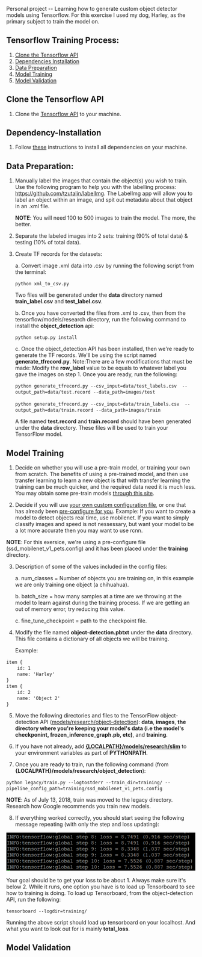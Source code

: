 Personal project -- Learning how to generate custom object detector models using Tensorflow. For this exercise I used my dog, Harley, as the primary subject to train the model on. 

## Tensorflow Training Process:
1. [Clone the Tensorflow API](#clone-the-tensorflow-api)
2. [Dependencies Installation](#dependency-installation)
3. [Data Preparation](#data-preparation)
4. [Model Training](#model-training)
5. [Model Validation](#model-validation)

## Clone the Tensorflow API
1. Clone the [Tensorflow API](https://github.com/tensorflow/models) to your machine.

## Dependency-Installation
1. Follow [these](https://github.com/tensorflow/models/blob/master/research/object_detection/g3doc/installation.md) instructions to install all dependencies on your machine.

## Data Preparation:
1.	Manually label the images that contain the object(s) you wish to train. Use the following program to help you with the labelling process: https://github.com/tzutalin/labelImg. The LabelImg app will allow you to label an object within an image, and spit out metadata about that object in an .xml file. 

    **NOTE**: You will need 100 to 500 images to train the model. The more, the better. 

2.	Separate the labeled images into 2 sets: training (90% of total data) & testing (10% of total data).

3.	Create TF records for the datasets:
    
    a.	Convert image .xml data into .csv by running the following script from the terminal:
        
        python xml_to_csv.py
        
    Two files will be generated under the **data** directory named **train_label.csv** and **test_label.csv**.
    
    b.	Once you have converted the files from .xml to .csv, then from the tensorflow/models/research directory, run the following command to install the **object_detection** api:
    
        python setup.py install    
    
    c.  Once the object_detection API has  been installed, then we're ready to generate the TF records. We'll be using the script named **generate_tfrecord.py**. Note:There are a few modifications that must be made: Modify the **row_label** value to be  equals to whatever label you gave the images on step 1. Once you are ready, run the following:
        
        python generate_tfrecord.py --csv_input=data/test_labels.csv  --output_path=data/test.record --data_path=images/test
        
        python generate_tfrecord.py --csv_input=data/train_labels.csv  --output_path=data/train.record --data_path=images/train
        
    A file named **test.record** and **train.record** should have been generated under the **data** directory. These files will be used to train your TensorFlow model. 
    
 ## Model Training
 1. Decide on whether you will use a pre-train model, or training your own from scratch. The benefits of using a pre-trained model, and then use transfer learning to learn a new object is that with transfer learning the training can be much quicker, and the required data need it is much less. You may obtain some pre-train models [through this site](https://github.com/tensorflow/models/blob/master/research/object_detection/g3doc/detection_model_zoo.md).
 
 2. Decide if you will use [your own custom configuration file](https://github.com/tensorflow/models/blob/master/research/object_detection/g3doc/configuring_jobs.md), or one that has already been [pre-configure for you](https://github.com/tensorflow/models/tree/master/research/object_detection/samples/configs). Example: If you want to create a model to detect objects real time, use mobilenet. If  you want to simply classify images and speed is not nessessary, but want your model to be a lot more accurate then you may want to use rcnn.
 
 **NOTE**: For this exersice, we're using a pre-configure file (ssd_mobilenet_v1_pets.config) and  it has been placed  under the **training** directory. 
 
 3. Description of some of the values included in the config files:
    
    a. num_classes = Number of objects  you are  training  on, in this example we are only training one object (a chihuahua). 
    
    b. batch_size = how many samples at a time are we throwing at the model to learn against during the training process. If we are getting an out of memory error, try reducing this value. 
    
    c. fine_tune_checkpoint = path to the checkpoint file. 
    
  4. Modify the file named **object-detection.pbtxt** under the **data** directory. This  file contains a dictionary of all objects we  will be training. 
  
     Example:
  
    item {
        id: 1
        name: 'Harley'
    }
    item {
        id: 2
        name: 'Object 2'
    } 
  
  5. Move the following directories and files to the TensorFlow object-detection API ([models/research/object-detection](https://github.com/tensorflow/models/tree/master/research/object_detection)): **data**, **images**, **the directory where you're keeping your model's data (i.e the model's checkponint, frozen_inference_graph.pb, etc)**, and **training**. 
  
  6. If you have not already, add **[{LOCALPATH}/models/research/slim](https://github.com/tensorflow/models/tree/master/research/slim)** to your environment variables as part of **PYTHONPATH**.
  
  7. Once you are ready to train, run the following command (from **{LOCALPATH}/models/research/object_detection**):
  
  ```  
  python legacy/train.py --logtostderr --train_dir=training/ --pipeline_config_path=training/ssd_mobilenet_v1_pets.config    
  ```
  
  **NOTE**: As of July 13, 2018, train was moved to the legacy directory. Research how Google recommends you train new models. 
  
  8. If everything worked correctly, you should start seeing the following message repeating (with only the step and loss updating):
  
  ![TensorFlow training your custom object model](/TrainingSample.png?raw=true "Sample Training")
  
  Your goal should be to get your loss to be about 1. Always make sure it's below 2. While it runs, one option you have is to load up Tensorboard to see how to training is doing. To load up Tensorboard, from the object-detection API, run the following:
  
  ```
  tensorboard --logdir=training/
  ```
  
  Running the above script should load up tensorboard on your localhost. And what you want to look out for is mainly **total_loss**. 
  
  ## Model Validation
  
  
